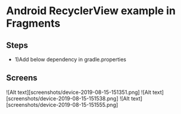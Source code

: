 # Android RecyclerView example in Fragments
## Steps
- 1)Add below dependency in gradle.properties
## Screens
![Alt text][screenshots/device-2019-08-15-151351.png]
![Alt text][screenshots/device-2019-08-15-151538.png]
![Alt text][screenshots/device-2019-08-15-151555.png]